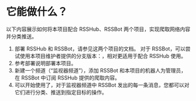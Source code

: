 # 它能做什么？

以下内容展示如何将本项目配合 RSSHub、RSSBot 两个项目，实现爬取网络内容并分类推送。

1. 部署 RSSHub 和 RSSBot，请参见这两个项目的文档。
   对于 RSSBot，可以尝试使用本项目维护者提供的分支版本：，相对更适用于配合 RSSHub 使用。
2. 参考部署说明部署本项目。
3. 新建一个频道（“监视器频道”），添加 RSSBot 和本项目的机器人为管理员，在 RSSBot 中订阅 RSSHub 提供的爬取内容。
4. 可以开始使用了，对于监视器频道中 RSSBot 发出的每一条消息，您都可以对它们进行分类、推送到指定目标的操作。